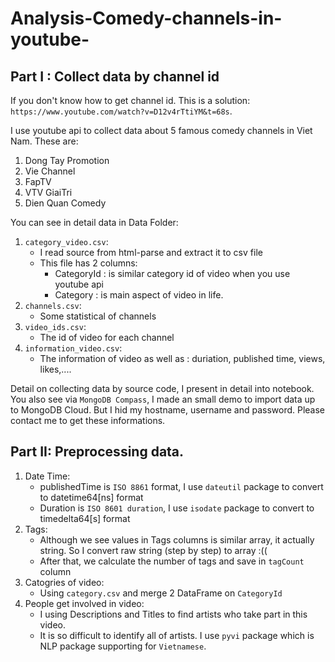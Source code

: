 # Analysis-Comedy-channels-in-youtube-

## Part I : Collect data by channel id
If you don't know how to get channel id. This is a solution: `https://www.youtube.com/watch?v=D12v4rTtiYM&t=68s`.

I use youtube api to collect data about 5 famous comedy channels in Viet Nam. These are: 
  1. Dong Tay Promotion
  2. Vie Channel
  3. FapTV
  4. VTV GiaiTri
  5. Dien Quan Comedy

You can see in detail data in Data Folder: 
  1. `category_video.csv`: 
      - I read source from html-parse and extract it to csv file
      - This file has 2 columns: 
          - CategoryId : is similar category id of video when you use youtube api
          - Category : is main aspect of video in life.
  2. `channels.csv`:
      - Some statistical of channels
  3. `video_ids.csv`: 
      - The id of video for each channel
  4. `information_video.csv`:
      - The information of video as well as : duriation, published time, views, likes,....

Detail on collecting data by source code, I present in detail into notebook. You also see via `MongoDB Compass`, I made an small demo to import data up to MongoDB Cloud. But I hid my hostname, username and password. Please contact me to get these informations.
  
## Part II: Preprocessing data.

1. Date Time:
    - publishedTime is `ISO 8861` format, I use `dateutil` package to convert to datetime64[ns] format
    - Duration is `ISO 8601 duration`, I use `isodate` package to convert to timedelta64[s] format
2. Tags:
    - Although we see values in Tags columns is similar array, it actually string. So I convert raw string (step by step) to array :((
    - After that, we calculate the number of tags and save in `tagCount` column
3. Catogries of video:
    - Using `category.csv` and merge 2 DataFrame on `CategoryId` 
4. People get involved in video:
    - I using Descriptions and Titles to find artists who take part in this video.
    - It is so difficult to identify all of artists. I use `pyvi` package which is NLP package supporting for `Vietnamese`.
  
